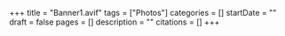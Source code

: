 +++
title = "Banner1.avif"
tags = ["Photos"]
categories = []
startDate = ""
draft = false
pages = []
description = ""
citations = []
+++
